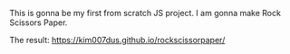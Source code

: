 This is gonna be my first from scratch JS project. I am gonna make Rock Scissors Paper. 

The result: https://kim007dus.github.io/rockscissorpaper/
